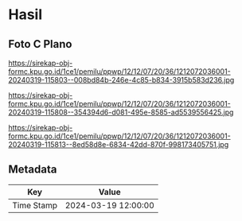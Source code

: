 # Hasil

## Foto C Plano

https://sirekap-obj-formc.kpu.go.id/1ce1/pemilu/ppwp/12/12/07/20/36/1212072036001-20240319-115803--008bd84b-246e-4c85-b834-3915b583d236.jpg

https://sirekap-obj-formc.kpu.go.id/1ce1/pemilu/ppwp/12/12/07/20/36/1212072036001-20240319-115808--354394d6-d081-495e-8585-ad5539556425.jpg

https://sirekap-obj-formc.kpu.go.id/1ce1/pemilu/ppwp/12/12/07/20/36/1212072036001-20240319-115813--8ed58d8e-6834-42dd-870f-998173405751.jpg


## Metadata

| Key        | Value               |
| ---------- | ------------------- |
| Time Stamp | 2024-03-19 12:00:00 |



